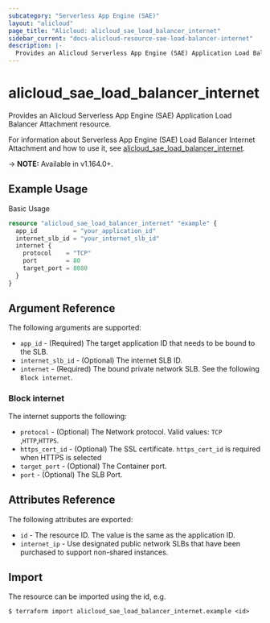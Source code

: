 ```yaml
---
subcategory: "Serverless App Engine (SAE)"
layout: "alicloud"
page_title: "Alicloud: alicloud_sae_load_balancer_internet"
sidebar_current: "docs-alicloud-resource-sae-load-balancer-internet"
description: |-
  Provides an Alicloud Serverless App Engine (SAE) Application Load Balancer Attachment resource.
---
```


# alicloud\_sae\_load\_balancer\_internet

Provides an Alicloud Serverless App Engine (SAE) Application Load Balancer Attachment resource.

For information about Serverless App Engine (SAE) Load Balancer Internet Attachment and how to use it, see [alicloud_sae_load_balancer_internet](https://help.aliyun.com/document_detail/126360.html).

-> **NOTE:** Available in v1.164.0+.

## Example Usage

Basic Usage

```terraform
resource "alicloud_sae_load_balancer_internet" "example" {
  app_id          = "your_application_id"
  internet_slb_id = "your_internet_slb_id"
  internet {
    protocol    = "TCP"
    port        = 80
    target_port = 8080
  }
}

```

## Argument Reference

The following arguments are supported:

* `app_id` - (Required) The target application ID that needs to be bound to the SLB.
* `internet_slb_id` - (Optional) The internet SLB ID.
* `internet` - (Required) The bound private network SLB. See the following `Block internet`.

### Block internet

The internet supports the following:

* `protocol` - (Optional) The Network protocol. Valid values: `TCP` ,`HTTP`,`HTTPS`.
* `https_cert_id` - (Optional) The SSL certificate. `https_cert_id` is required when HTTPS is selected
* `target_port` - (Optional) The Container port.
* `port` - (Optional) The SLB Port.


## Attributes Reference

The following attributes are exported:

* `id` - The resource ID. The value is the same as the application ID.
* `internet_ip` - Use designated public network SLBs that have been purchased to support non-shared instances.

## Import

The resource can be imported using the id, e.g.

```
$ terraform import alicloud_sae_load_balancer_internet.example <id>
```
